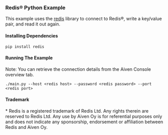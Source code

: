 ### Redis® Python Example

This example uses the [redis](https://pypi.org/project/redis/) library to connect to Redis®, write a key/value pair, and read it out again.

#### Installing Dependencies  

```
pip install redis
```

#### Running The Example
Note: You can retrieve the connection details from the Aiven Console overview tab.
```
./main.py --host <redis host> --password <redis password> --port <redis port>
```

#### Trademark
\* Redis is a registered trademark of Redis Ltd. Any rights therein are reserved to Redis Ltd. Any use by Aiven Oy is for referential purposes only and does not indicate any sponsorship, endorsement or affiliation between Redis and Aiven Oy.